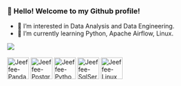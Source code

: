 ### 👋 Hello! Welcome to my Github profile!
- 👀 I’m interested in Data Analysis and Data Engineering.
- 🌱 I’m currently learning Python, Apache Airflow, Linux.

<div>
  <a href="https://www.linkedin.com/in/jefferson-knopf-0b007a111/" target="_blank"><img src="https://img.shields.io/badge/LinkedIn-0077B5?style=for-the-badge&logo=linkedin&logoColor=white" target="_blank"></a>
</div>

<div style=display: inline_block"><br>
  <img align="center" alt="Jeeffee-Pandas" height="50" src="https://cdn.jsdelivr.net/gh/devicons/devicon/icons/pandas/pandas-original.svg">
  <img align="center" alt="Jeeffee-PostgreSQL" height="50" src="https://cdn.jsdelivr.net/gh/devicons/devicon/icons/postgresql/postgresql-original.svg">
  <img align="center" alt="Jeeffee-Python" height="50" src="https://cdn.jsdelivr.net/gh/devicons/devicon/icons/python/python-original.svg">
  <img align="center" alt="Jeeffee-SqlServer" height="50" src="https://cdn.jsdelivr.net/gh/devicons/devicon/icons/microsoftsqlserver/microsoftsqlserver-plain-wordmark.svg">
  <img align="center" alt="Jeeffee-Linux" height="50" src="https://cdn.jsdelivr.net/gh/devicons/devicon/icons/linux/linux-original.svg">
</div>

